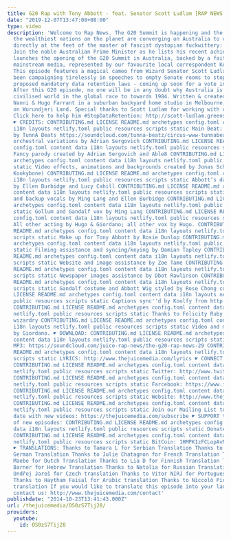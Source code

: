 ```yaml
---
title: G20 Rap with Tony Abbott - feat. Senator Scott Ludlam [RAP NEWS 29]
date: "2019-12-07T13:47:08+08:00"
type: video
description: 'Welcome to Rap News. The G20 Summit is happening and the leaders of
  the wealthiest nations on the planet are converging on Australia to come and learn
  directly at the feet of the master of fascist dystopian fuckwittery: Tony Abbott.
  Join the noble Australian Prime Minister as he lists his recent achievements and
  launches the opening of the G20 Summit in Australia, backed by a faithful and compliant
  mainstream media, represented by our favourite local correspondent Ken Oathcarn.
  This episode features a magical cameo from Wizard Senator Scott Ludlam, who has
  been campaigning tirelessly in speeches to empty Senate rooms to stop the Government’s
  proposed mandatory data retention laws - coming up soon for a vote in the Senate.
  After this G20 episode, no one will be in any doubt why Australia is leading the
  civilised world in the global race to towards 1984. Written & created by Giordano
  Nanni & Hugo Farrant in a suburban backyard home studio in Melbourne, Australia,
  on Wurundjeri Land. Special thanks to Scott Ludlam for working with us on this video.
  Click here to help him #StopDataRetention: http://scott-ludlam.greensmps.org.au/campaigns/stopdataretention
  ☛ CREDITS: CONTRIBUTING.md LICENSE README.md archetypes config.toml content data
  i18n layouts netlify.toml public resources scripts static Main Beat: ''Circus''
  by TunnA Beats https://soundcloud.com/tunna-beatz/circus-www-tunnabeatz-com With
  orchestral variations by Adrian Sergovich CONTRIBUTING.md LICENSE README.md archetypes
  config.toml content data i18n layouts netlify.toml public resources scripts static
  Fancy parody created by Adrian Sergovich and Able8 CONTRIBUTING.md LICENSE README.md
  archetypes config.toml content data i18n layouts netlify.toml public resources scripts
  static Video effects, animations and backgrounds created by Jonas Schweizer (aka
  Kookybone) CONTRIBUTING.md LICENSE README.md archetypes config.toml content data
  i18n layouts netlify.toml public resources scripts static Abbott’s daughters played
  by Ellen Burbidge and Lucy Cahill CONTRIBUTING.md LICENSE README.md archetypes config.toml
  content data i18n layouts netlify.toml public resources scripts static Fancy chorus
  and backup vocals by Ming Lang and Ellen Burbidge CONTRIBUTING.md LICENSE README.md
  archetypes config.toml content data i18n layouts netlify.toml public resources scripts
  static Gollum and Gandalf vox by Ming Lang CONTRIBUTING.md LICENSE README.md archetypes
  config.toml content data i18n layouts netlify.toml public resources scripts static
  All other acting by Hugo & Giordano; all other vox by Hugo. CONTRIBUTING.md LICENSE
  README.md archetypes config.toml content data i18n layouts netlify.toml public resources
  scripts static Make up for Tony Abbott by Rosie Dunlop CONTRIBUTING.md LICENSE README.md
  archetypes config.toml content data i18n layouts netlify.toml public resources scripts
  static Filming assistance and syncing/keying by Damian Tapley CONTRIBUTING.md LICENSE
  README.md archetypes config.toml content data i18n layouts netlify.toml public resources
  scripts static Website and image assistance by Zoe Tame CONTRIBUTING.md LICENSE
  README.md archetypes config.toml content data i18n layouts netlify.toml public resources
  scripts static Newspaper images assistance by Dbot Rawlinson CONTRIBUTING.md LICENSE
  README.md archetypes config.toml content data i18n layouts netlify.toml public resources
  scripts static Gandalf costume and Abbott Wig styled by Rose Chong costumiers CONTRIBUTING.md
  LICENSE README.md archetypes config.toml content data i18n layouts netlify.toml
  public resources scripts static Captions sync''d by Koolfy from ‪http://nurpa.be
  CONTRIBUTING.md LICENSE README.md archetypes config.toml content data i18n layouts
  netlify.toml public resources scripts static Thanks to Felicity Ruby for liaison
  wizardry‬ CONTRIBUTING.md LICENSE README.md archetypes config.toml content data
  i18n layouts netlify.toml public resources scripts static Video and music edited
  by Giordano. ☛ DOWNLOAD: CONTRIBUTING.md LICENSE README.md archetypes config.toml
  content data i18n layouts netlify.toml public resources scripts static FREE hi-quality
  MP3: https://soundcloud.com/juice-rap-news/the-g20-rap-news-29 CONTRIBUTING.md LICENSE
  README.md archetypes config.toml content data i18n layouts netlify.toml public resources
  scripts static LYRICS: ‪http://www.thejuicemedia.com/lyrics‬ ☛ CONNECT with us on:
  CONTRIBUTING.md LICENSE README.md archetypes config.toml content data i18n layouts
  netlify.toml public resources scripts static Twitter: ‪http://www.twitter.com/juicerapnews‬
  CONTRIBUTING.md LICENSE README.md archetypes config.toml content data i18n layouts
  netlify.toml public resources scripts static Farcebook: ‪https://www.facebook.com/juicerapnews‬
  CONTRIBUTING.md LICENSE README.md archetypes config.toml content data i18n layouts
  netlify.toml public resources scripts static Website: ‪http://www.thejuicemedia.com‬
  CONTRIBUTING.md LICENSE README.md archetypes config.toml content data i18n layouts
  netlify.toml public resources scripts static Join our Mailing List to stay up to
  date with new videos: ‪https://thejuicemedia.com/subscribe‬ ☛ SUPPORT the creation
  of new episodes: CONTRIBUTING.md LICENSE README.md archetypes config.toml content
  data i18n layouts netlify.toml public resources scripts static Donate: ‪http://thejuicemedia.com/donate‬
  CONTRIBUTING.md LICENSE README.md archetypes config.toml content data i18n layouts
  netlify.toml public resources scripts static BitCoin: 1HMPK1zFCLopAvNEvR3aehFU1tSvHeWkTS
  ☛ TRANSLATIONS: Thanks to Tamara L for Serbian Translation Thanks to FL-Bremen for
  German Translation Thanks to Julie Chatagnon for French Translation Thanks to Jonas
  Maebe for Dutch Translation Thanks to Lia D for Finnish Translation Thanks to Jonathan
  Barner for Hebrew Translation Thanks to Natalia for Russian Translation Thanks to
  Ondřej Jareš for Czech translation Thanks to Vitor NIRJ for Portuguese translation
  Thanks to Haytham Faisal for Arabic translation Thanks to Niccolò Piras for Italian
  translation If you would like to translate this episode into your language, please
  contact us: ‪http://www.thejuicemedia.com/contact‬'
publishdate: "2014-10-23T13:41:43.000Z"
url: /thejuicemedia/OS0zS7Tij28/
providers:
  youtube:
    id: OS0zS7Tij28
---
```

